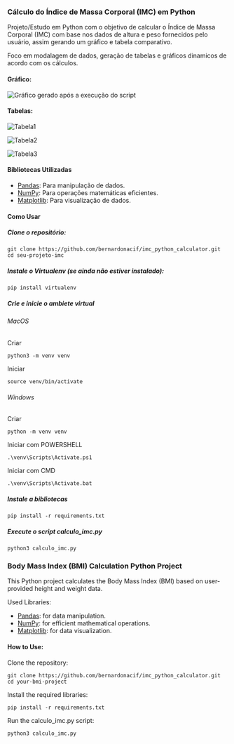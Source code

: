 ### Cálculo do Índice de Massa Corporal (IMC) em Python

Projeto/Estudo em Python com o objetivo de calcular o Índice de Massa Corporal (IMC) com base nos dados de altura e peso fornecidos pelo usuário, assim gerando um gráfico e tabela comparativo.

Foco em modalagem de dados, geração de tabelas e gráficos dinamicos de acordo com os cálculos.

#### Gráfico:

![Gráfico gerado após a execução do script](https://i.ibb.co/419SW8c/Unknown-2.png)

#### Tabelas:

![Tabela1](https://i.ibb.co/SdDNxzG/Screenshot-2024-02-02-at-8-37-25-PM.png)

![Tabela2](https://i.ibb.co/L1TS9ZS/Screenshot-2024-02-02-at-8-38-11-PM.png)

![Tabela3](https://i.ibb.co/4p97Jn9/Screenshot-2024-02-02-at-8-45-22-PM.png)

#### Bibliotecas Utilizadas

- [Pandas](https://pandas.pydata.org/): Para manipulação de dados.
- [NumPy](https://numpy.org/): Para operações matemáticas eficientes.
- [Matplotlib](https://matplotlib.org/): Para visualização de dados.

#### Como Usar

##### Clone o repositório:
````
git clone https://github.com/bernardonacif/imc_python_calculator.git
cd seu-projeto-imc
````

##### Instale o Virtualenv (se ainda não estiver instalado):
````
pip install virtualenv
````

##### Crie e inicie o ambiete virtual

###### MacOS

Criar
````
python3 -m venv venv
````

Iniciar
````
source venv/bin/activate
````

###### Windows

Criar
````
python -m venv venv
````

Iniciar com POWERSHELL
````
.\venv\Scripts\Activate.ps1
````

Iniciar com CMD
````
.\venv\Scripts\Activate.bat
````


##### Instale a bibliotecas

````
pip install -r requirements.txt
````

##### Execute o script calculo_imc.py

````
python3 calculo_imc.py
````

### Body Mass Index (BMI) Calculation Python Project

This Python project calculates the Body Mass Index (BMI) based on user-provided height and weight data.

Used Libraries:

- [Pandas](https://pandas.pydata.org/): for data manipulation.
- [NumPy](https://numpy.org/): for efficient mathematical operations.
- [Matplotlib](https://matplotlib.org/): for data visualization.


#### How to Use:

Clone the repository:

````
git clone https://github.com/bernardonacif/imc_python_calculator.git
cd your-bmi-project
````
Install the required libraries:

````
pip install -r requirements.txt
````
Run the calculo_imc.py script:

````
python3 calculo_imc.py
````
